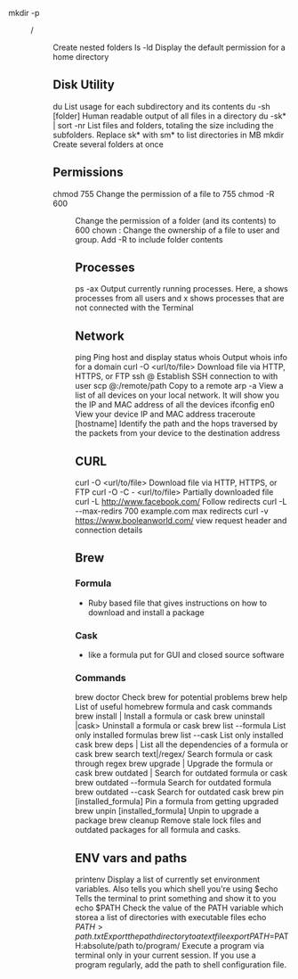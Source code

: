 mkdir -p <dir>/<dir>	Create nested folders
ls -ld	Display the default permission for a home directory

## Disk Utility
du	List usage for each subdirectory and its contents
du -sh [folder]	Human readable output of all files in a directory
du -sk* | sort -nr	List files and folders, totaling the size including the subfolders. Replace sk* with sm* to list directories in MB
mkdir <dir1> <dir2> <dir3>	Create several folders at once

## Permissions
chmod 755 <file>	Change the permission of a file to 755
chmod -R 600 <dir>	Change the permission of a folder (and its contents) to 600
chown <user>:<group> <file>	Change the ownership of a file to user and group. Add -R to include folder contents

## Processes
ps -ax	Output currently running processes. Here, a shows processes from all users and x shows processes that are not connected with the Terminal

## Network
ping <host>	Ping host and display status
whois <domain>	Output whois info for a domain
curl -O <url/to/file>	Download file via HTTP, HTTPS, or FTP
ssh <username>@<host>	Establish SSH connection to <host> with user <username>
scp <file><user>@<host>:/remote/path	Copy <file> to a remote <host>
arp -a	View a list of all devices on your local network. It will show you the IP and MAC address of all the devices
ifconfig en0	View your device IP and MAC address
traceroute [hostname]	Identify the path and the hops traversed by the packets from your device to the destination address

## CURL
curl -O <url/to/file>	Download file via HTTP, HTTPS, or FTP
curl -O -C - <url/to/file>  Partially downloaded file
curl -L http://www.facebook.com/  Follow redirects
curl -L --max-redirs 700 example.com   max redirects
curl -v https://www.booleanworld.com/   view request header and connection details

## Brew
### Formula 
- Ruby based file that gives instructions on how to download and install a package
### Cask 
- like a formula put for GUI and closed source software
### Commands
brew doctor	Check brew for potential problems
brew help	List of useful homebrew formula and cask commands
brew install <formula>|<cask>	Install a formula or cask
brew uninstall <formula>|cask>	Uninstall a formula or cask
brew list --formula	List only installed formulas
brew list --cask	List only installed cask
brew deps <formula>|<cask>	List all the dependencies of a formula or cask
brew search text|/regex/	Search formula or cask through regex
brew upgrade <formula>|<cask>	Upgrade the formula or cask
brew outdated <formula>|<cask>	Search for outdated formula or cask
brew outdated --formula	Search for outdated formula
brew outdated --cask	Search for outdated cask
brew pin [installed_formula]	Pin a formula from getting upgraded
brew unpin [installed_formula]	Unpin to upgrade a package
brew cleanup	Remove stale lock files and outdated packages for all formula and casks.

## ENV vars and paths
printenv	                                    Display a list of currently set environment variables. Also tells you which shell you're using
$echo	                                        Tells the terminal to print something and show it to you
echo $PATH	                                    Check the value of the PATH variable which storea a list of directories with executable files
echo $PATH >path.txt	                        Export the path directory to a text file
export PATH=$PATH:absolute/path to/program/	    Execute a program via terminal only in your current session. If you use a program regularly, add the path to shell configuration file.